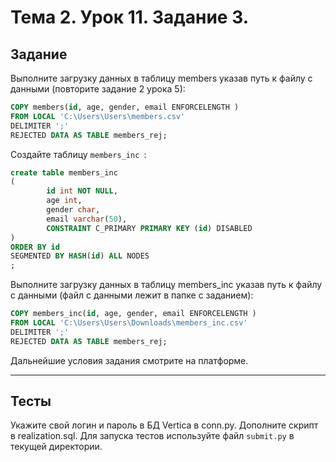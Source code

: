 # Тема 2. Урок 11. Задание 3. #

## Задание

Выполните загрузку данных в таблицу members указав путь к файлу с данными (повторите задание 2 урока 5):
```sql
COPY members(id, age, gender, email ENFORCELENGTH )
FROM LOCAL 'C:\Users\Users\members.csv'
DELIMITER ';'
REJECTED DATA AS TABLE members_rej;
```

Создайте таблицу `members_inc `:
```sql
create table members_inc
(
	    id int NOT NULL,
        age int,
	    gender char,
	    email varchar(50),
	    CONSTRAINT C_PRIMARY PRIMARY KEY (id) DISABLED
)
ORDER BY id
SEGMENTED BY HASH(id) ALL NODES
; 
```

Выполните загрузку данных в таблицу members_inc указав путь к файлу с данными (файл с данными лежит в папке с заданием):

```sql
COPY members_inc(id, age, gender, email ENFORCELENGTH )
FROM LOCAL 'C:\Users\Users\Downloads\members_inc.csv'
DELIMITER ';'
REJECTED DATA AS TABLE members_rej;
```

Дальнейшие условия задания смотрите на платформе.

---

## Тесты

Укажите свой логин и пароль в БД Vertica в conn.py.
Дополните скрипт в realization.sql.
Для запуска тестов используйте файл `submit.py` в текущей директории.

